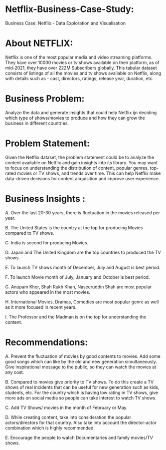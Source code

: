 # Netflix-Business-Case-Study:
Business Case: Netflix - Data Exploration and Visualisation

# About NETFLIX:
Netflix is one of the most popular media and video streaming platforms. They have over 10000 movies or tv shows available on their platform, as of mid-2021, they have over 222M Subscribers globally. This tabular dataset consists of listings of all the movies and tv shows available on Netflix, along with details such as - cast, directors, ratings, release year, duration, etc.

# Business Problem:
Analyze the data and generate insights that could help Netflix ijn deciding which type of shows/movies to produce and how they can grow the business in different countries.

# Problem Statement:
Given the Netflix dataset, the problem statement could be to analyze the content available on Netflix and gain insights into its library. You may want to focus on understanding the distribution of content, popular genres, top-rated movies or TV shows, and trends over time. This can help Netflix make data-driven decisions for content acquisition and improve user experience.

# Business Insights :
A. Over the last 20-30 years, there is fluctuation in the movies released per year.

B. The United States is the country at the top for producing Movies compared to TV shows.

C. India is second for producing Movies.

D. Japan and The United Kingdom are the top countries to produced the TV shows.

E. To launch TV shows month of December, July and August is best period.

F. To launch Movie month of July, January and October is best period.

G. Anupam Kher, Shah Rukh Khan, Naseeruddin Shah are most popular actors who appeared in the most movies.

H. International Movies, Dramas, Comedies are most popular genre as well as it more focused in recent years.

I. The Professor and the Madman is on the top for understanding the content.

# Recommendations:
A. Prevent the fluctuation of movies by good contents to movies. Add some good songs which can like by the old and new generation simultaneously. Give inspirational message to the public, so they can watch the movies at any cost.

B. Compared to movies give priority to TV shows. To do this create a TV shows of real incidents that can be useful for new generation such as kids, students, etc. For the country which is having low rating in TV shows, give more ads on social media so people can take interest to watch TV shows.

C. Add TV Shows/ movies in the month of February or May.

D. While creating content, take into consideration the popular actors/directors for that country. Also take into account the director-actor combination which is highly recommended.

E. Encourage the people to watch Documentaries and family movies/TV shows.
